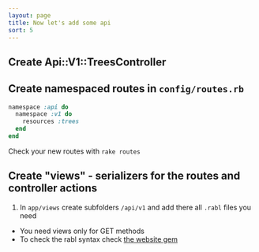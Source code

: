 ```yaml
---
layout: page
title: Now let's add some api
sort: 5
---
```


## Create Api::V1::TreesController

## Create namespaced routes in `config/routes.rb`

```ruby
namespace :api do
  namespace :v1 do
    resources :trees
  end
end
```

Check your new routes with `rake routes`

## Create "views" - serializers for the routes and controller actions

1) In `app/views` create subfolders `/api/v1` and add there all `.rabl` files you need

* You need views only for GET methods
* To check the rabl syntax check [the website gem](https://github.com/nesquena/rabl#usage)
